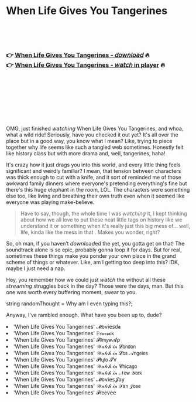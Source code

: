<h1>When Life Gives You Tangerines</h1>

<br><br><br>

<h3>👉 <a href="https://Clayos-nosubtplugex1972.github.io/mffwforlll/">When Life Gives You Tangerines - 𝘥𝘰𝘸𝘯𝘭𝘰𝘢𝘥</a> 🔥<br>
👉 <a href="https://Clayos-nosubtplugex1972.github.io/mffwforlll/">When Life Gives You Tangerines - 𝘸𝘢𝘵𝘤𝘩 in player</a> 🔥
</h3>



<br><br><br><br><br><br><br>


OMG, just finished 𝘸𝘢𝘵𝘤𝘩𝘪𝘯𝘨 When Life Gives You Tangerines, and whoa, what a wild ride! Seriously, have you checked it out yet? It's all over the place but in a good way, you know what I mean? Like, trying to piece together why life seems like such a tangled web sometimes. Honestly felt like history class but with more drama and, well, tangerines, haha!

It's crazy how it just drags you into this world, and every little thing feels significant and weirdly familiar? I mean, that tension between characters was thick enough to cut with a knife, and it sort of reminded me of those awkward family dinners where everyone's pretending everything's fine but there's this huge elephant in the room, LOL. The characters were something else too, like living and breathing their own truth even when it seemed like everyone was playing make-believe.

> Have to say, though, the whole time I was 𝘸𝘢𝘵𝘤𝘩𝘪𝘯𝘨 it, I kept thinking about how we all love to put these neat little tags on history like we understand it or something when it's really just this big mess of... well, life, kinda like the mess in that  . Makes you wonder, right?

So, oh man, if you haven’t 𝘥𝘰𝘸𝘯𝘭𝘰𝘢𝘥ed the   yet, you gotta get on that! The soundtrack alone is so epic, probably gonna loop it for days. But for real, sometimes these things make you ponder your own place in the grand scheme of things or whatever. Like, am I getting too deep into this? IDK, maybe I just need a nap.

Hey, you remember how we could just 𝘸𝘢𝘵𝘤𝘩 the   without all these 𝘴𝘵𝘳𝘦𝘢𝘮𝘪𝘯𝘨 struggles back in the day? Those were the days, man. But this one was worth every buffering moment, swear to you.

string randomThought = Why am I even typing this?;

Anyway, I've rambled enough. What have you been up to, dude?

<li>'When Life Gives You Tangerines' 𝓜𝗈ν𝗂𝖾𝗌ԁ𝖆</li>
<li>'When Life Gives You Tangerines' 𝙿𝑒𝒶𝒸𝓸𝐜𝗄</li>
<li>'When Life Gives You Tangerines' 𝓕𝗂𝗅𝗆𝗒𝗐𝓐ρ</li>
<li>'When Life Gives You Tangerines' 𝒲𝒶𝓉𝒸𝒽 𝒾𝓃 𝓛𝗈𝗇𝖽𝗈𝗇</li>
<li>'When Life Gives You Tangerines' 𝒲𝒶𝓉𝒸𝒽 𝒾𝓃 𝓛𝗈𝗌 𝒜𝗇𝗀𝖾𝗅𝖾𝗌</li>
<li>'When Life Gives You Tangerines' 𝓟𝗅ų𝗍𝗈 𝓣𝖵</li>
<li>'When Life Gives You Tangerines' 𝒲𝒶𝓉𝒸𝒽 𝒾𝓃 𝓒𝗁𝗂ç𝖺𝗀𝗈</li>
<li>'When Life Gives You Tangerines' 𝒲𝒶𝓉𝒸𝒽 𝒾𝓃 𝒩𝖾𝗐 𝒴𝗈𝗋𝗄</li>
<li>'When Life Gives You Tangerines' 𝓜𝗈ν𝗂𝖾𝗌𝓙𝗈𝗒</li>
<li>'When Life Gives You Tangerines' 𝒲𝒶𝓉𝒸𝒽 𝒾𝓃 𝒮𝖺𝗇 𝒥𝗈𝗌𝖾</li>
<li>'When Life Gives You Tangerines' 𝓕𝗋𝖾𝖾ν𝖾𝖾</li>
